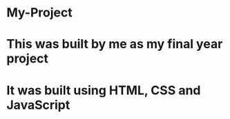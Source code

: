# My-Project
# This was built by me as my final year project
# It was built using HTML, CSS and JavaScript
